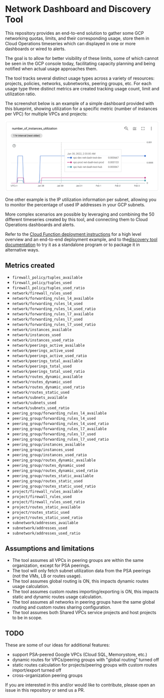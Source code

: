 # Network Dashboard and Discovery Tool

This repository provides an end-to-end solution to gather some GCP networking quotas, limits, and their corresponding usage, store them in Cloud Operations timeseries which can displayed in one or more dashboards or wired to alerts.

The goal is to allow for better visibility of these limits, some of which cannot be seen in the GCP console today, facilitating capacity planning and being notified when actual usage approaches them.

The tool tracks several distinct usage types across a variety of resources: projects, policies, networks, subnetworks, peering groups, etc. For each usage type three distinct metrics are created tracking usage count, limit and utilization ratio.

The screenshot below is an example of a simple dashboard provided with this blueprint, showing utilization for a specific metric (number of instances per VPC) for multiple VPCs and projects:

<img src="metric.png" width="640px">

One other example is the IP utilization information per subnet, allowing you to monitor the percentage of used IP addresses in your GCP subnets.

More complex scenarios are possible by leveraging and combining the 50 different timeseries created by this tool, and connecting them to Cloud Operations dashboards and alerts.

Refer to the [Cloud Function deployment instructions](./deploy-cloud-function/) for a high level overview and an end-to-end deployment example, and to the[discovery tool documentation](./src/) to try it as a standalone program or to package it in alternative ways.

## Metrics created

- `firewall_policy/tuples_available`
- `firewall_policy/tuples_used`
- `firewall_policy/tuples_used_ratio`
- `network/firewall_rules_used`
- `network/forwarding_rules_l4_available`
- `network/forwarding_rules_l4_used`
- `network/forwarding_rules_l4_used_ratio`
- `network/forwarding_rules_l7_available`
- `network/forwarding_rules_l7_used`
- `network/forwarding_rules_l7_used_ratio`
- `network/instances_available`
- `network/instances_used`
- `network/instances_used_ratio`
- `network/peerings_active_available`
- `network/peerings_active_used`
- `network/peerings_active_used_ratio`
- `network/peerings_total_available`
- `network/peerings_total_used`
- `network/peerings_total_used_ratio`
- `network/routes_dynamic_available`
- `network/routes_dynamic_used`
- `network/routes_dynamic_used_ratio`
- `network/routes_static_used`
- `network/subnets_available`
- `network/subnets_used`
- `network/subnets_used_ratio`
- `peering_group/forwarding_rules_l4_available`
- `peering_group/forwarding_rules_l4_used`
- `peering_group/forwarding_rules_l4_used_ratio`
- `peering_group/forwarding_rules_l7_available`
- `peering_group/forwarding_rules_l7_used`
- `peering_group/forwarding_rules_l7_used_ratio`
- `peering_group/instances_available`
- `peering_group/instances_used`
- `peering_group/instances_used_ratio`
- `peering_group/routes_dynamic_available`
- `peering_group/routes_dynamic_used`
- `peering_group/routes_dynamic_used_ratio`
- `peering_group/routes_static_available`
- `peering_group/routes_static_used`
- `peering_group/routes_static_used_ratio`
- `project/firewall_rules_available`
- `project/firewall_rules_used`
- `project/firewall_rules_used_ratio`
- `project/routes_static_available`
- `project/routes_static_used`
- `project/routes_static_used_ratio`
- `subnetwork/addresses_available`
- `subnetwork/addresses_used`
- `subnetwork/addresses_used_ratio`

## Assumptions and limitations

- The tool assumes all VPCs in peering groups are within the same organization, except for PSA peerings.
- The tool will only fetch subnet utilization data from the PSA peerings (not the VMs, LB or routes usage).
- The tool assumes global routing is ON, this impacts dynamic routes usage calculation.
- The tool assumes custom routes importing/exporting is ON, this impacts static and dynamic routes usage calculation.
- The tool assumes all networks in peering groups have the same global routing and custom routes sharing configuration.
- The tool assumes both Shared VPCs service projects and host projects to be in scope.

## TODO

These are some of our ideas for additional features:

- support PSA-peered Google VPCs (Cloud SQL, Memorystore, etc.)
- dynamic routes for VPCs/peering groups with "global routing" turned off
- static routes calculation for projects/peering groups with custom routes import/export turned off
- cross-organization peering groups

If you are interested in this and/or would like to contribute, please open an issue in this repository or send us a PR.
